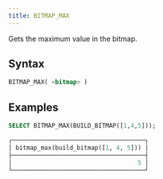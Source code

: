 ```yaml
---
title: BITMAP_MAX
---
```


Gets the maximum value in the bitmap.

## Syntax

```sql
BITMAP_MAX( <bitmap> )
```

## Examples

```sql
SELECT BITMAP_MAX(BUILD_BITMAP([1,4,5]));

┌─────────────────────────────────────┐
│ bitmap_max(build_bitmap([1, 4, 5])) │
├─────────────────────────────────────┤
│                                   5 │
└─────────────────────────────────────┘
```